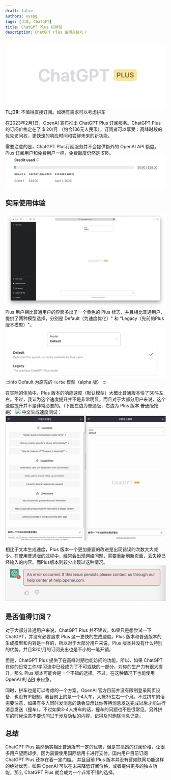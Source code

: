 ```yaml
---
draft: false
authors: xyspg
tags: [工具, ChatGPT]
title: ChatGPT Plus 初体验
description: ChatGPT Plus 值得升级吗？
---
```

![](plus.png)  
**TL;DR**: 不值得直接订阅。如确有需求可以考虑拼车
<!--truncate-->

在2023年2月1日，OpenAI 宣布推出 ChatGPT Plus 订阅服务。ChatGPT Plus 的订阅价格定在了 $ 20/月 （约合136元人民币），订阅者可以享受：高峰时段的优先访问权、更快速的响应时间和尝鲜未来的新功能。

需要注意的是，ChatGPT Plus订阅服务并不会提供额外的 OpenAI API 额度。Plus 订阅用户和免费用户一样，免费额度仍然是 $18。
![](api.png)

## 实际使用体验
![](main_interface.png)
Plus 用户相比普通用户的界面多出了一个黄色的 Plus 标志，并且相比普通用户，提供了两种模型选择，分别是 Default（为速度优化）" 和 "Legacy（先前的Plus版本模型）"。  
![](models.png)
:::info
Default 为原先的 `Turbo` 模型（alpha 版）
:::

在实际的体验中，Plus 版本的响应速度（默认模型）大概比普通版本快了30%左右。不过，我认为这个速度提升并不是非常明显，而且对于大部分用户来说，这个速度提升并不是非常必要的。（下图左边为普通版，右边为 Plus 版本  ~~普通版抢跑~~）
![](speed_comparison.gif)
中文生成速度测试：
![](speed_comp2.gif)

相比于文本生成速度，Plus 版本一个更加重要的改进是出现错误的次数大大减少。在使用普通版的过程中，经常会出现网络问题，需要重新刷新页面，丢失掉已经输入的内容。而Plus版本则较少出现过这种情况。
![](error%20screen.png)

## 是否值得订阅？
对于大部分普通用户来说，ChatGPT Plus 并不建议。如果只是想尝试一下 ChatGPT，并没有必要追求 Plus 这一更快的生成速度。Plus 版本和普通版本的生成模型和内容是一样的，所以对于大部分用户来说，Plus 版本并没有什么特别的优势。并且$20/月的订阅支出也是不小的一笔开销。  

但是，ChatGPT Plus 提供了在高峰时期也能访问的功能。所以，如果 ChatGPT 在你的日常工作/学习流中已经成为了不可或缺的一部分，对你的生产力有很大提升，那么 Plus 版本可能会是一个不错的选择。不过，在这种情况下也能使用 OpenAI 的 [API](https://beta.openai.com)  来应急。

同时，拼车也是可以考虑的一个方案。OpenAI 官方目前并没有限制登录网页设备，也没有IP限制。我目前上的是一个4人车，大概35左右一个月。不过拼车的话需要注意，如果有多人同时发消息的话会显示让你等待消息发送完成以后才能进行消息发送（撞车）。不过如果3-4人拼车的话，撞车的问题也不是很常见。另外拼车的时候注意不要询问过于涉及隐私的内容，记得及时删除消息记录。  


## 总结
ChatGPT Plus 虽然确实相比普通版有一定的优势，但是其高昂的订阅价格，让很多用户望而却步。因为需要使用国际信用卡进行支付，国内用户目前订阅 ChatGPT Plus 还存在着一定门槛。  并且目前 Plus 版本并没有譬如联网功能这样的绝对优势。如果 OpenAI 可以在未来降低订阅价格，或者提供更多的独占功能，那么 ChatGPT Plus 就会成为一个非常不错的选择。





